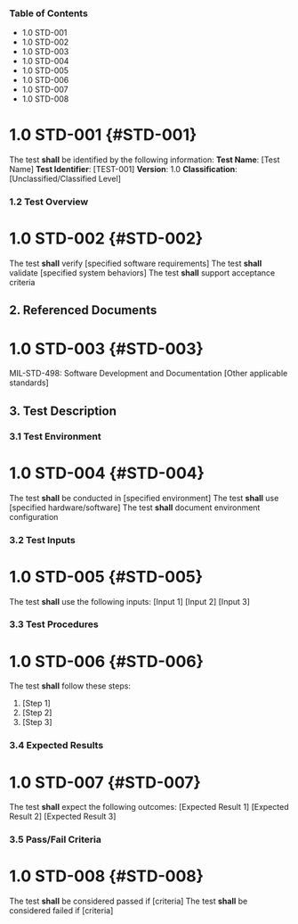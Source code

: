 ### Table of Contents

 * 1.0 STD-001
 * 1.0 STD-002
 * 1.0 STD-003
 * 1.0 STD-004
 * 1.0 STD-005
 * 1.0 STD-006
 * 1.0 STD-007
 * 1.0 STD-008

# 1.0 STD-001 {#STD-001}

The test **shall** be identified by the following information:
**Test Name**: [Test Name]
**Test Identifier**: [TEST-001]
**Version**: 1.0
**Classification**: [Unclassified/Classified Level]

### 1.2 Test Overview

# 1.0 STD-002 {#STD-002}

The test **shall** verify [specified software requirements]
The test **shall** validate [specified system behaviors]
The test **shall** support acceptance criteria

## 2. Referenced Documents

# 1.0 STD-003 {#STD-003}

MIL-STD-498: Software Development and Documentation
[Other applicable standards]

## 3. Test Description

### 3.1 Test Environment

# 1.0 STD-004 {#STD-004}

The test **shall** be conducted in [specified environment]
The test **shall** use [specified hardware/software]
The test **shall** document environment configuration

### 3.2 Test Inputs

# 1.0 STD-005 {#STD-005}

The test **shall** use the following inputs:
[Input 1]
[Input 2]
[Input 3]

### 3.3 Test Procedures

# 1.0 STD-006 {#STD-006}

The test **shall** follow these steps:
  1. [Step 1]
  2. [Step 2]
  3. [Step 3]

### 3.4 Expected Results

# 1.0 STD-007 {#STD-007}

The test **shall** expect the following outcomes:
[Expected Result 1]
[Expected Result 2]
[Expected Result 3]

### 3.5 Pass/Fail Criteria

# 1.0 STD-008 {#STD-008}

The test **shall** be considered passed if [criteria]
The test **shall** be considered failed if [criteria]


